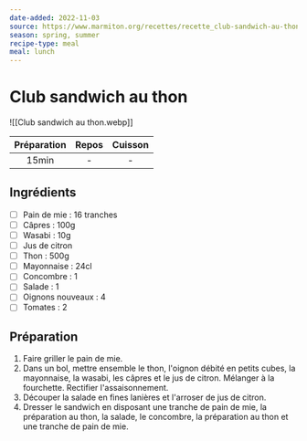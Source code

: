 ```yaml
---
date-added: 2022-11-03
source: https://www.marmiton.org/recettes/recette_club-sandwich-au-thon_169952.aspx
season: spring, summer
recipe-type: meal
meal: lunch
---
```


# Club sandwich au thon

![[Club sandwich au thon.webp]]

| Préparation | Repos | Cuisson |
|:-----------:|:-----:|:-------:|
|    15min    |   -   |    -    |

## Ingrédients

- [ ] Pain de mie : 16 tranches
- [ ] Câpres : 100g
- [ ] Wasabi : 10g
- [ ] Jus de citron
- [ ] Thon : 500g
- [ ] Mayonnaise : 24cl
- [ ] Concombre : 1
- [ ] Salade : 1
- [ ] Oignons nouveaux : 4
- [ ] Tomates : 2

## Préparation

1. Faire griller le pain de mie.
2. Dans un bol, mettre ensemble le thon, l'oignon débité en petits cubes, la mayonnaise, la wasabi, les câpres et le jus de citron. Mélanger à la fourchette. Rectifier l'assaisonnement.
3. Découper la salade en fines lanières et l'arroser de jus de citron.
4. Dresser le sandwich en disposant une tranche de pain de mie, la préparation au thon, la salade, le concombre, la préparation au thon et une tranche de pain de mie.
